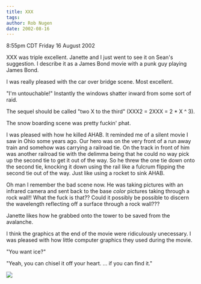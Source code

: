 ```yaml
---
title: XXX
tags: 
author: Rob Nugen
date: 2002-08-16
---
```


<p class=date>8:55pm CDT Friday 16 August 2002</p>

<p>XXX was triple excellent.  Janette and I just went to see it on
Sean's suggestion.  I describe it as a James Bond movie with a punk
guy playing James Bond.</p>

<p>I was really pleased with the car over bridge scene.  Most
excellent.</p>

<p>"I'm untouchable!"  Instantly the windows shatter inward from some
sort of raid.</p>

<p>The sequel should be called "two X to the third" (XXX2 = 2XXX = 2 *
X ^ 3).</p>

<p>The snow boarding scene was pretty fuckin' phat.</p>

<p>I was pleased with how he killed AHAB.  It reminded me of a silent
movie I saw in Ohio some years ago.  Our hero was on the very front of
a run away train and somehow was carrying a railroad tie.  On the
track in front of him was another railroad tie with the delimma being
that he could no way pick up the second tie to get it out of the way.
So he threw the one tie down onto the second tie, knocking it down
using the rail like a fulcrum flipping the second tie out of the way.
Just like using a rocket to sink AHAB.</p>

<p>Oh man I remember the bad scene now.  He was taking pictures with
an infrared camera and sent back to the base <em>color</em> pictures
taking through a rock wall!!  What the fuck is that??  Could it
possibly be possible to discern the wavelength reflecting off a
surface through a rock wall???</p>

<p>Janette likes how he grabbed onto the tower to be saved from the
avalanche.</p>

<p>I think the graphics at the end of the movie were ridiculously
unecessary.  I was pleased with how little computer graphics they used
during the movie.</p>

<p>"You want ice?"</p>

<p>"Yeah, you can chisel it off your heart. ... if you can find
it."</p>

<p><img src="/images/rob/wL-ROB.gif"/></p>
